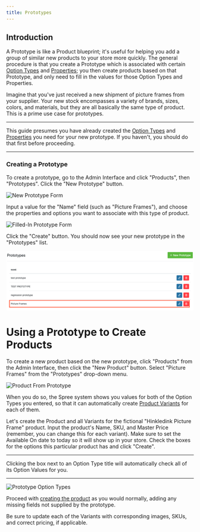 ```yaml
---
title: Prototypes
---
```


## Introduction

A Prototype is like a Product blueprint; it's useful for helping you add a group of similar new products to your store more quickly. The general procedure is that you create a Prototype which is associated with certain [Option Types](/user/products/product_options.html) and [Properties](/user/products/product_properties.html); you then create products based on that Prototype, and only need to fill in the values for those Option Types and Properties.

Imagine that you've just received a new shipment of picture frames from your supplier. Your new stock encompasses a variety of brands, sizes, colors, and materials, but they are all basically the same type of product. This is a prime use case for prototypes.

***
This guide presumes you have already created the [Option Types](/user/products/product_options.html) and [Properties](/user/products/product_properties.html) you need for your new prototype. If you haven't, you should do that first before proceeding.
***

### Creating a Prototype

To create a prototype, go to the Admin Interface and click "Products", then "Prototypes". Click the "New Prototype" button.

![New Prototype Form](../../../images/user/products/new_prototype.jpg)

Input a value for the "Name" field (such as "Picture Frames"), and choose the properties and options you want to associate with this type of product.

![Filled-In Prototype Form](../../../images/user/products/picture_frame_prototype.jpg)

Click the "Create" button. You should now see your new prototype in the "Prototypes" list.

![Prototypes List](../../../images/user/products/prototypes.jpg)

# Using a Prototype to Create Products

To create a new product based on the new prototype, click "Products" from the Admin Interface, then click the "New Product" button. Select "Picture Frames" from the "Prototypes" drop-down menu.

![Product From Prototype](../../../images/user/products/product_from_prototype.jpg)

When you do so, the Spree system shows you values for both of the Option Types you entered, so that it can automatically create [Product Variants](/user/products/creating_products.html#understanding-variants) for each of them.

Let's create the Product and all Variants for the fictional "Hinkledink Picture Frame" product. Input the product's Name, SKU, and Master Price (remember, you can change this for each variant). Make sure to set the Available On date to today so it will show up in your store. Check the boxes for the options this particular product has and click "Create".

***
Clicking the box next to an Option Type title will automatically check all of its Option Values for you.
***

![Prototype Option Types](../../../images/user/products/prototype_product_with_options.jpg)

Proceed with [creating the product](/user/products/creating_products.html) as you would normally, adding any missing fields not supplied by the prototype.

Be sure to update each of the Variants with corresponding images, SKUs, and correct pricing, if applicable.
